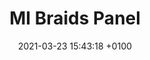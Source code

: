 ---
layout: page
title:  "MI Braids Panel"
date:   2021-03-23 15:43:18 +0100
tags: eurorack panel
---